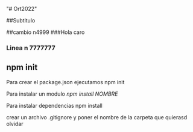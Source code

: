 "# Ort2022" 

##Subtitulo

##cambio n4999
###Hola caro

### Linea n 7777777


## npm init
Para crear el package.json ejecutamos npm init



Para instalar un modulo *npm install NOMBRE*

Para instalar dependencias npm install 

crear un archivo .gitignore y poner el nombre de la carpeta que quierasd olvidar



  

  